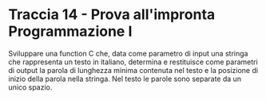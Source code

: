 # Traccia 14 - Prova all'impronta Programmazione I #

Sviluppare una function C che, data come parametro di input una stringa che rappresenta un testo in italiano, determina e restituisce come parametri di output la parola di lunghezza minima contenuta nel testo e la posizione di inizio della parola nella stringa. Nel testo le parole sono separate da un unico spazio.
